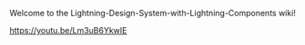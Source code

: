 Welcome to the Lightning-Design-System-with-Lightning-Components wiki!

https://youtu.be/Lm3uB6YkwIE
